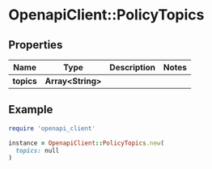 # OpenapiClient::PolicyTopics

## Properties

| Name | Type | Description | Notes |
| ---- | ---- | ----------- | ----- |
| **topics** | **Array&lt;String&gt;** |  |  |

## Example

```ruby
require 'openapi_client'

instance = OpenapiClient::PolicyTopics.new(
  topics: null
)
```


